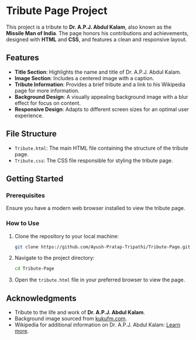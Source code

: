 # Tribute Page Project

This project is a tribute to **Dr. A.P.J. Abdul Kalam**, also known as the **Missile Man of India**. The page honors his contributions and achievements, designed with **HTML** and **CSS**, and features a clean and responsive layout.

## Features

- **Title Section**: Highlights the name and title of Dr. A.P.J. Abdul Kalam.
- **Image Section**: Includes a centered image with a caption.
- **Tribute Information**: Provides a brief tribute and a link to his Wikipedia page for more information.
- **Background Design**: A visually appealing background image with a blur effect for focus on content.
- **Responsive Design**: Adapts to different screen sizes for an optimal user experience.

## File Structure

- `Tribute.html`: The main HTML file containing the structure of the tribute page.
- `Tribute.css`: The CSS file responsible for styling the tribute page.

## Getting Started

### Prerequisites

Ensure you have a modern web browser installed to view the tribute page.

### How to Use

1. Clone the repository to your local machine:
   ```bash
   git clone https://github.com/Ayush-Pratap-Tripathi/Tribute-Page.git
   ```
2. Navigate to the project directory:
   ```bash
   cd Tribute-Page
   ```
3. Open the `tribute.html` file in your preferred browser to view the page.

## Acknowledgments

- Tribute to the life and work of **Dr. A.P.J. Abdul Kalam**.
- Background image sourced from [kukufm.com](https://images.cdn.kukufm.com/w:720/f:webp/q:85/https://s3.ap-south-1.amazonaws.com/kukufm/channel_icons/0831d151ce2343638bfda9ba2d486f2b_landscape_689.jpg).
- Wikipedia for additional information on Dr. A.P.J. Abdul Kalam: [Learn more](https://en.wikipedia.org/wiki/A._P._J._Abdul_Kalam).
